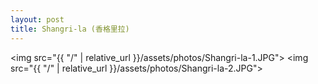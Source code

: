```yaml
---
layout: post
title: Shangri-la (香格里拉)
---
```


<img src="{{ "/" | relative_url }}/assets/photos/Shangri-la-1.JPG">
<img src="{{ "/" | relative_url }}/assets/photos/Shangri-la-2.JPG">